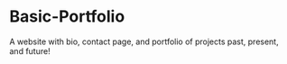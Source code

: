 # Basic-Portfolio
 A website with bio, contact page, and portfolio of projects past, present, and future!